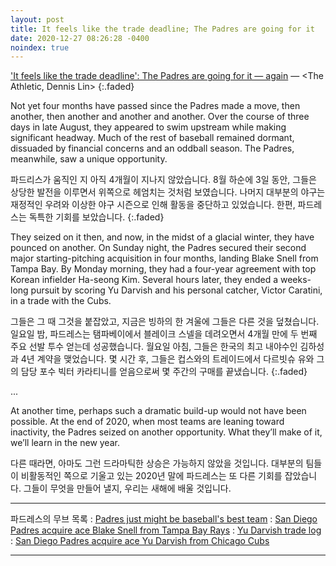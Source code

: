 ```yaml
---
layout: post
title: It feels like the trade deadline; The Padres are going for it
date: 2020-12-27 08:26:28 -0400
noindex: true
---
```


['It feels like the trade deadline': The Padres are going for it — again](https://theathletic.com/2284107/2020/12/24/josh-bell-trade-washington-nationals-pittsburgh-pirates/) &mdash; <The Athletic, Dennis Lin>
{:.faded}

Not yet four months have passed since the Padres made a move, then another, then another and another and another. Over the course of three days in late August, they appeared to swim upstream while making significant headway. Much of the rest of baseball remained dormant, dissuaded by financial concerns and an oddball season. The Padres, meanwhile, saw a unique opportunity.

파드리스가 움직인 지 아직 4개월이 지나지 않았습니다. 8월 하순에 3일 동안, 그들은 상당한 발전을 이루면서 위쪽으로 헤엄치는 것처럼 보였습니다. 나머지 대부분의 야구는 재정적인 우려와 이상한 야구 시즌으로 인해 활동을 중단하고 있었습니다. 한편, 파드레스는 독특한 기회를 보았습니다.
{:.faded}

They seized on it then, and now, in the midst of a glacial winter, they have pounced on another. On Sunday night, the Padres secured their second major starting-pitching acquisition in four months, landing Blake Snell from Tampa Bay. By Monday morning, they had a four-year agreement with top Korean infielder Ha-seong Kim. Several hours later, they ended a weeks-long pursuit by scoring Yu Darvish and his personal catcher, Victor Caratini, in a trade with the Cubs.

그들은 그 때 그것을 붙잡았고, 지금은 빙하의 한 겨울에 그들은 다른 것을 덮쳤습니다. 일요일 밤, 파드레스는 탬파베이에서 블레이크 스넬을 데려오면서 4개월 만에 두 번째 주요 선발 투수 얻는데 성공했습니다. 월요일 아침, 그들은 한국의 최고 내야수인 김하성과 4년 계약을 맺었습니다. 몇 시간 후, 그들은 컵스와의 트레이드에서 다르빗슈 유와 그의 담당 포수 빅터 카라티니를 얻음으로써 몇 주간의 구매를 끝냈습니다.
{:.faded}

...

At another time, perhaps such a dramatic build-up would not have been possible. At the end of 2020, when most teams are leaning toward inactivity, the Padres seized on another opportunity. What they’ll make of it, we’ll learn in the new year.

다른 때라면, 아마도 그런 드라마틱한 상승은 가능하지 않았을 것입니다. 대부분의 팀들이 비활동적인 쪽으로 기울고 있는 2020년 말에 파드레스는 또 다른 기회를 잡았습니다. 그들이 무엇을 만들어 낼지, 우리는 새해에 배울 것입니다.

---

파드레스의 무브 목록
: [Padres just might be baseball's best team](https://numberblackh.github.io/column/2020-12-29-Padres-just-might-be-baseball's-best-team/)
: [San Diego Padres acquire ace Blake Snell from Tampa Bay Rays](https://numberblackh.github.io/newstopic/2020-12-29-San-Diego-Padres-acquire-ace-Blake-Snell-from-Tampa-Bay-Rays/)
: [Yu Darvish trade log](https://numberblackh.github.io/newstopic/2020-12-29-Yu-Darvish-trade-log/)
: [San Diego Padres acquire ace Yu Darvish from Chicago Cubs](https://numberblackh.github.io/newstopic/2020-12-29-San-Diego-Padres-acquire-ace-Yu-Darvish-from-Chicago-Cubs/)

---
